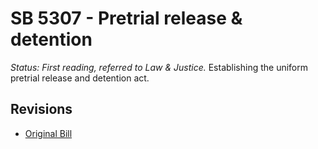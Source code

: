 # SB 5307 - Pretrial release & detention
*Status: First reading, referred to Law & Justice.*
Establishing the uniform pretrial release and detention act.

## Revisions
* [Original Bill](1/)